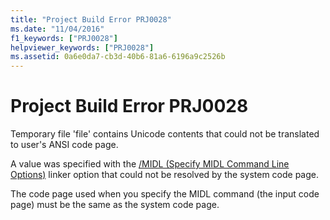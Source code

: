 ```yaml
---
title: "Project Build Error PRJ0028"
ms.date: "11/04/2016"
f1_keywords: ["PRJ0028"]
helpviewer_keywords: ["PRJ0028"]
ms.assetid: 0a6e0da7-cb3d-40b6-81a6-6196a9c2526b
---
```

# Project Build Error PRJ0028

Temporary file 'file' contains Unicode contents that could not be translated to user's ANSI code page.

A value was specified with the [/MIDL (Specify MIDL Command Line Options)](../../build/reference/midl-specify-midl-command-line-options.md) linker option that could not be resolved by the system code page.

The code page used when you specify the MIDL command (the input code page) must be the same as the system code page.